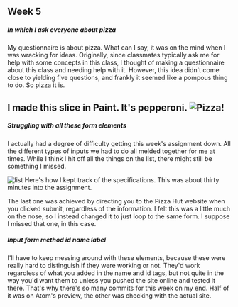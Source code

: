 ## Week 5

##### In which I ask everyone about pizza

My questionnaire is about pizza. What can I say, it was on the mind when I was wracking for ideas. Originally, since classmates typically ask me for help with some concepts in this class, I thought of making a questionnaire about this class and needing help with it. However, this idea didn't come close to yielding five questions, and frankly it seemed like a pompous thing to do. So pizza it is.

I made this slice in Paint. It's pepperoni.
![Pizza!](http://stephenround.github.io/341-work/week-05-hw/imgs/pizzaleft.png)
---
##### Struggling with all these form elements

I actually had a degree of difficulty getting this week's assignment down. All the different types of inputs we had to do all melded together for me at times. While I think I hit off all the things on the list, there might still be something I missed.

![list](http://stephenround.github.io/341-work/week-05-hw/imgs/prog1.png)
Here's how I kept track of the specifications. This was about thirty minutes into the assignment.

The last one was achieved by directing you to the Pizza Hut website when you clicked submit, regardless of the information. I felt this was a little much on the nose, so I instead changed it to just loop to the same form. I suppose I missed that one, in this case.

##### Input form method id name label

I'll have to keep messing around with these elements, because these were really hard to distinguish if they were working or not. They'd work regardless of what you added in the name and id tags, but not quite in the way you'd want them to unless you pushed the site online and tested it there. That's why there's so many commits for this week on my end. Half of it was on Atom's preview, the other was checking with the actual site.
